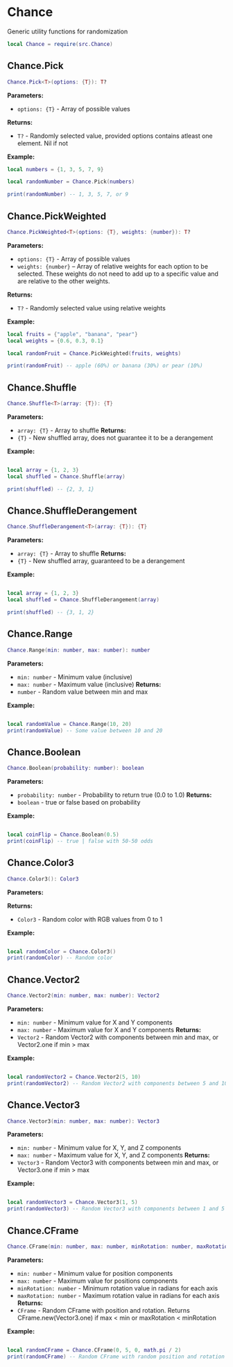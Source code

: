 # Chance

Generic utility functions for randomization

```lua
local Chance = require(src.Chance)
```

## Chance.Pick
```lua
Chance.Pick<T>(options: {T}): T?
```

**Parameters:**
- `options: {T}` - Array of possible values

**Returns:** 
- `T?` - Randomly selected value, provided options contains atleast one element.  Nil if not

**Example:**
```lua
local numbers = {1, 3, 5, 7, 9}

local randomNumber = Chance.Pick(numbers)

print(randomNumber) -- 1, 3, 5, 7, or 9

```

## Chance.PickWeighted
```lua
Chance.PickWeighted<T>(options: {T}, weights: {number}): T?
```

**Parameters:**
- `options: {T}` - Array of possible values
- `weights: {number}` – Array of relative weights for each option to be selected. These weights do not need to add up to a specific value and are relative to the other weights.

**Returns:** 
- `T?` - Randomly selected value using relative weights

**Example:**
```lua
local fruits = {"apple", "banana", "pear"}
local weights = {0.6, 0.3, 0.1}

local randomFruit = Chance.PickWeighted(fruits, weights)

print(randomFruit) -- apple (60%) or banana (30%) or pear (10%)

```

## Chance.Shuffle
```lua
Chance.Shuffle<T>(array: {T}): {T}
```

**Parameters:**
- `array: {T}` - Array to shuffle
**Returns:** 
- `{T}` - New shuffled array, does not guarantee it to be a derangement

**Example:**
```lua

local array = {1, 2, 3}
local shuffled = Chance.Shuffle(array)

print(shuffled) -- {2, 3, 1}

```

## Chance.ShuffleDerangement
```lua
Chance.ShuffleDerangement<T>(array: {T}): {T}
```

**Parameters:**
- `array: {T}` - Array to shuffle
**Returns:** 
- `{T}` - New shuffled array, guaranteed to be a derangement

**Example:**
```lua

local array = {1, 2, 3}
local shuffled = Chance.ShuffleDerangement(array)

print(shuffled) -- {3, 1, 2}

```

## Chance.Range
```lua
Chance.Range(min: number, max: number): number
```

**Parameters:**
- `min: number` - Minimum value (inclusive)
- `max: number` - Maximum value (inclusive)
**Returns:** 
- `number` - Random value between min and max

**Example:**
```lua

local randomValue = Chance.Range(10, 20)
print(randomValue) -- Some value between 10 and 20

```

## Chance.Boolean
```lua
Chance.Boolean(probability: number): boolean
```

**Parameters:**
- `probability: number` - Probability to return true (0.0 to 1.0)
**Returns:** 
- `boolean` - true or false based on probability

**Example:**
```lua

local coinFlip = Chance.Boolean(0.5)
print(coinFlip) -- true | false with 50-50 odds

```

## Chance.Color3
```lua
Chance.Color3(): Color3
```

**Parameters:**

**Returns:** 
- `Color3` - Random color with RGB values from 0 to 1

**Example:**
```lua

local randomColor = Chance.Color3()
print(randomColor) -- Random color

```

## Chance.Vector2
```lua
Chance.Vector2(min: number, max: number): Vector2
```

**Parameters:**
- `min: number` - Minimum value for X and Y components
- `max: number` - Maximum value for X and Y components
**Returns:** 
- `Vector2` - Random Vector2 with components between min and max, or Vector2.one if min > max

**Example:**
```lua

local randomVector2 = Chance.Vector2(5, 10)
print(randomVector2) -- Random Vector2 with components between 5 and 10

```

## Chance.Vector3
```lua
Chance.Vector3(min: number, max: number): Vector3
```

**Parameters:**
- `min: number` - Minimum value for X, Y, and Z components
- `max: number` - Maximum value for X, Y, and Z components
**Returns:** 
- `Vector3` - Random Vector3 with components between min and max, or Vector3.one if min > max

**Example:**
```lua

local randomVector3 = Chance.Vector3(1, 5)
print(randomVector3) -- Random Vector3 with components between 1 and 5

```

## Chance.CFrame
```lua
Chance.CFrame(min: number, max: number, minRotation: number, maxRotation: number): CFrame
```

**Parameters:**
- `min: number` - Minimum value for position components
- `max: number` - Maximum value for positions components
- `minRotation: number` - Minimum rotation value in radians for each axis
- `maxRotation: number` - Maximum rotation value in radians for each axis
**Returns:** 
- `CFrame` - Random CFrame with position and rotation. Returns CFrame.new(Vector3.one) if max < min or maxRotation < minRotation

**Example:**
```lua

local randomCFrame = Chance.CFrame(0, 5, 0, math.pi / 2)
print(randomCFrame) -- Random CFrame with random position and rotation

```



